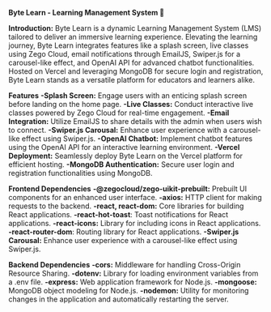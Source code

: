 ****Byte Learn - Learning Management System 🚀****

****Introduction:****
Byte Learn is a dynamic Learning Management System (LMS) tailored to deliver an immersive learning experience. Elevating the learning journey, Byte Learn integrates features like a splash screen, live classes using Zego Cloud, email notifications through EmailJS, Swiper.js for a carousel-like effect, and OpenAI API for advanced chatbot functionalities. Hosted on Vercel and leveraging MongoDB for secure login and registration, Byte Learn stands as a versatile platform for educators and learners alike.

****Features****
**-Splash Screen:** Engage users with an enticing splash screen before landing on the home page.
**-Live Classes:** Conduct interactive live classes powered by Zego Cloud for real-time engagement.
**-Email Integration:** Utilize EmailJS to share details with the admin when users wish to connect.
**-Swiper.js Carousal:** Enhance user experience with a carousel-like effect using Swiper.js.
**-OpenAI Chatbot:** Implement chatbot features using the OpenAI API for an interactive learning environment.
**-Vercel Deployment:** Seamlessly deploy Byte Learn on the Vercel platform for efficient hosting.
**-MongoDB Authentication:** Secure user login and registration functionalities using MongoDB.

****Frontend Dependencies****
**-@zegocloud/zego-uikit-prebuilt:** Prebuilt UI components for an enhanced user interface.
**-axios:** HTTP client for making requests to the backend.
**-react, react-dom:** Core libraries for building React applications.
**-react-hot-toast**: Toast notifications for React applications.
**-react-icons:** Library for including icons in React applications.
**-react-router-dom**: Routing library for React applications.
**-Swiper.js Carousal:** Enhance user experience with a carousel-like effect using Swiper.js.

****Backend Dependencies****
**-cors:** Middleware for handling Cross-Origin Resource Sharing.
**-dotenv:** Library for loading environment variables from a .env file.
**-express:** Web application framework for Node.js.
**-mongoose:** MongoDB object modeling for Node.js.
**-nodemon:** Utility for monitoring changes in the application and automatically restarting the server.
